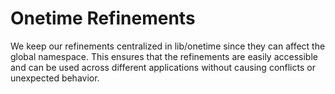 # Onetime Refinements

We keep our refinements centralized in lib/onetime since they can affect the global namespace. This ensures that the refinements are easily accessible and can be used across different applications without causing conflicts or unexpected behavior.
